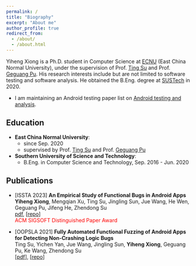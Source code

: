 ```yaml
---
permalink: /
title: "Biography"
excerpt: "About me"
author_profile: true
redirect_from: 
  - /about/
  - /about.html
---
```

Yiheng Xiong is a Ph.D. student in Computer Science at [ECNU](https://www.ecnu.edu.cn/) (East China Normal University), under the supervision of Prof. [Ting Su](https://tingsu.github.io/) and Prof. [Geguang Pu](https://scholar.google.com/citations?user=niQAGcQAAAAJ&hl=zh-CN). His research interests include but are not limited to software testing and software analysis. He obtained the B.Eng. degree at [SUSTech](https://www.sustech.edu.cn/) in 2020.  
* I am maintaining an Android testing paper list on [Android testing and analysis](https://github.com/XYIheng/AndroidTesting).

## Education

* **East China Normal University**: 
  * since Sep. 2020  
  * supervised by Prof. [Ting Su](https://tingsu.github.io/) and Prof. [Geguang Pu](https://scholar.google.com/citations?user=niQAGcQAAAAJ&hl=zh-CN)
* **Southern University of Science and Technology**:   
  * B.Eng. in Computer Science and Technology, Sep. 2016 - Jun. 2020

## Publications


* [ISSTA 2023] **An Empirical Study of Functional Bugs in Android Apps**  
  **Yiheng Xiong**, Mengqian Xu, Ting Su, Jingling Sun, Jue Wang, He Wen, Geguang Pu, Jifeng He, Zhendong Su  
  [pdf](https://xyiheng.github.io//files/ISSTA_2023.pdf), [[repo](https://github.com/Android-Functional-bugs-study/home)]   
  <font color=red> ACM SIGSOFT Distinguished Paper Award </font>

* [OOPSLA 2021] **Fully Automated Functional Fuzzing of Android Apps for Detecting Non-Crashing Logic Bugs**       
  Ting Su, Yichen Yan, Jue Wang, Jingling Sun, **Yiheng Xiong**, Geguang Pu, Ke Wang, Zhendong Su  
  [[pdf](https://xyiheng.github.io//files/OOPSLA_2021.pdf)], [[repo](https://github.com/functional-fuzzing-android-apps/home)]
